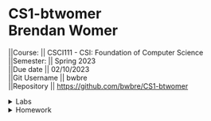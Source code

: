 # CS1-btwomer <br /> Brendan Womer <br />
||Course:      || CSCI111 - CSI: Foundation of Computer Science     <br />
||Semester:    || Spring 2023   <br />
||Due date     || 02/10/2023     <br />
||Git Username || bwbre          <br />
||Repository   || https://github.com/bwbre/CS1-btwomer   <br />


<details>
<summary>Labs</summary>
<br>
    --Lab 1 <br/>
Name:        || STD IO LAB1     <br />
Description: || Draw the specified ASCII art <br />
Date:        || 02/10/2023    <br />
Due Date:    || 02/10/2023     <br />
Progress:    || 100%          <br />
Location:    || CS1-btwomer/labs/ascii/  <br />
Self-Grade:  || 100%          <br />
Notes:       || Draw specified ASCII art as well as the box with text between and save as main.cpp in appropriate folder
<br /><br />


--Lab 2 <br/>
Name:        || Circle    <br />
Description: || Calculate the circumference and area of a given radius <br />
Date:        || 02/21/2023    <br />
Due Date:    || 02/21/2023     <br />
Progress:    || 100%          <br />
Location:    || CS1-btwomer/labs/circle/  <br />
Self-Grade:  || 100%          <br />
Notes:       || Prompt user for a radius, then calculate and output the circumference and area of the circle with the given radius.
<br />
</details>

<details>
<summary>Homework</summary>
<br>
    --Homework 01 <br/>
Name:      || STD IO LAB     <br />
Date :     || 02/13/2023    <br />
Due Date   || 02/13/2023     <br />
Progress:  || 100%          <br />
Location   || CS1-btwomer/assignments/stdio  <br />
Self-Grade:|| 100%          <br />
Notes:     || Ask for user input, greet using name, then Output/draw all 7 stages of the hangman game.<br/>
</details>

<!-- name Brendan 

name |lab #1|
description |  |
due date | |
status
location
self grade
notes

## lab X
 -->
